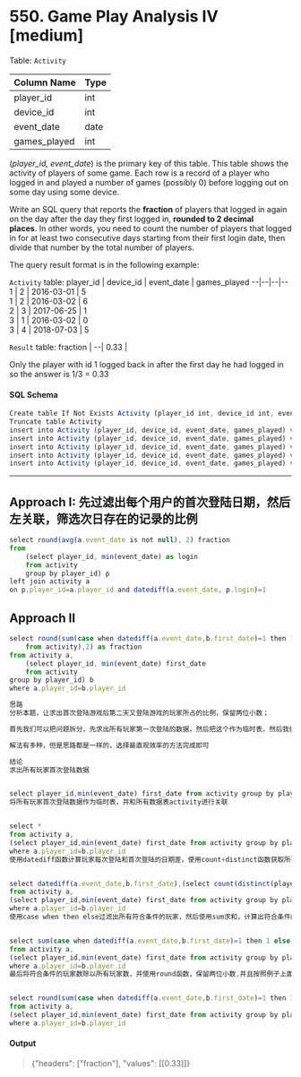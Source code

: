 # 550. Game Play Analysis IV [medium]

Table: `Activity`

Column Name  | Type    
--|--
 player_id    | int     
 device_id    | int     
 event_date   | date    
 games_played | int     

(_player_id, event_date_) is the primary key of this table.
This table shows the activity of players of some game.
Each row is a record of a player who logged in and played a number of games (possibly 0) before logging out on some day using some device.
 

Write an SQL query that reports the **fraction** of players that logged in again on the day after the day they first logged in, **rounded to 2 decimal places**. In other words, you need to count the number of players that logged in for at least two consecutive days starting from their first login date, then divide that number by the total number of players.

The query result format is in the following example:

`Activity` table:
 player_id | device_id | event_date | games_played 
--|--|--|--
 1         | 2         | 2016-03-01 | 5            
 1         | 2         | 2016-03-02 | 6            
 2         | 3         | 2017-06-25 | 1            
 3         | 1         | 2016-03-02 | 0            
 3         | 4         | 2018-07-03 | 5            

`Result` table:
fraction  |
--|
0.33      |

Only the player with id 1 logged back in after the first day he had logged in so the answer is 1/3 = 0.33

#### SQL Schema

```javascript
Create table If Not Exists Activity (player_id int, device_id int, event_date date, games_played int)
Truncate table Activity
insert into Activity (player_id, device_id, event_date, games_played) values ('1', '2', '2016-03-01', '5')
insert into Activity (player_id, device_id, event_date, games_played) values ('1', '2', '2016-03-02', '6')
insert into Activity (player_id, device_id, event_date, games_played) values ('2', '3', '2017-06-25', '1')
insert into Activity (player_id, device_id, event_date, games_played) values ('3', '1', '2016-03-02', '0')
insert into Activity (player_id, device_id, event_date, games_played) values ('3', '4', '2018-07-03', '5')
```

---

## Approach I: 先过滤出每个用户的首次登陆日期，然后左关联，筛选次日存在的记录的比例
```javascript
select round(avg(a.event_date is not null), 2) fraction
from 
    (select player_id, min(event_date) as login
    from activity
    group by player_id) p 
left join activity a 
on p.player_id=a.player_id and datediff(a.event_date, p.login)=1
```   

## Approach II
```javascript
select round(sum(case when datediff(a.event_date,b.first_date)=1 then 1 else 0 end)/(select count(distinct(player_id)) 
    from activity),2) as fraction
from activity a,
    (select player_id, min(event_date) first_date 
    from activity 
group by player_id) b
where a.player_id=b.player_id

思路
分析本题，让求出首次登陆游戏后第二天又登陆游戏的玩家所占的比例，保留两位小数；

首先我们可以把问题拆分，先求出所有玩家第一次登陆的数据，然后把这个作为临时表，然后我们把所有数据和他们第一次登陆的数据进行比较，如果日期相差1天，即为符合条件的玩家，用这部分的玩家数量除以所有玩家的数量，然后保留两位小数就可以得出结果了；

解法有多种，但是思路都是一样的，选择最直观效率的方法完成即可

结论
求出所有玩家首次登陆数据


select player_id,min(event_date) first_date from activity group by player_id
将所有玩家首次登陆数据作为临时表，并和所有数据表activity进行关联


select *
from activity a,
(select player_id,min(event_date) first_date from activity group by player_id) b
where a.player_id=b.player_id
使用datediff函数计算玩家每次登陆和首次登陆的日期差，使用count+distinct函数获取所有玩家数


select datediff(a.event_date,b.first_date),(select count(distinct(player_id)) from activity)
from activity a,
(select player_id,min(event_date) first_date from activity group by player_id) b
where a.player_id=b.player_id
使用case when then else过滤出所有符合条件的玩家，然后使用sum求和，计算出符合条件的玩家数目


select sum(case when datediff(a.event_date,b.first_date)=1 then 1 else 0 end),(select count(distinct(player_id)) from activity)
from activity a,
(select player_id,min(event_date) first_date from activity group by player_id) b
where a.player_id=b.player_id
最后将符合条件的玩家数除以所有玩家数，并使用round函数，保留两位小数,并且按照例子上面的输出结果给列名取个别名即可


select round(sum(case when datediff(a.event_date,b.first_date)=1 then 1 else 0 end)/(select count(distinct(player_id)) from activity),2) as fraction
from activity a,
(select player_id,min(event_date) first_date from activity group by player_id) b
where a.player_id=b.player_id
```

#### Output
> {"headers": ["fraction"], "values": [[0.33]]}
